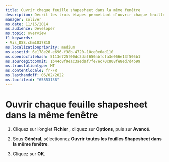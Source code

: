 ```yaml
---
title: Ouvrir chaque feuille shapesheet dans la même fenêtre
description: Décrit les trois étapes permettant d’ouvrir chaque feuille ShapeSheet dans la même fenêtre en accédant à Options sous l’onglet Fichier.
manager: soliver
ms.date: 11/16/2014
ms.audience: Developer
ms.topic: overview
f1_keywords:
- Vis_DSS.chm1037818
ms.localizationpriority: medium
ms.assetid: 6e178e26-e696-f38b-4720-10ce0e6ad110
ms.openlocfilehash: 5113e725f00dc3daf650abfcfa3e066e13f505b1
ms.sourcegitcommit: 1b44c8f9eac3aedaf7fe7ec70c808fe8ed7d4b99
ms.translationtype: MT
ms.contentlocale: fr-FR
ms.lasthandoff: 06/02/2022
ms.locfileid: "65853138"
---
```

# <a name="open-each-shapesheet-in-the-same-window"></a>Ouvrir chaque feuille shapesheet dans la même fenêtre

1. Cliquez sur l’onglet **Fichier** , cliquez sur **Options**, puis sur **Avancé**.
    
2. Sous **Général**, sélectionnez **Ouvrir toutes les feuilles Shapesheet dans la même fenêtre**.
    
3. Cliquez sur **OK**. 
    

